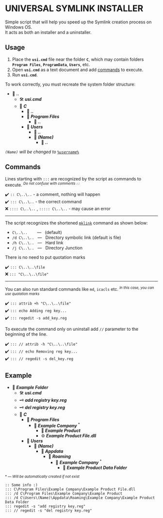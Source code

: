 # UNIVERSAL SYMLINK INSTALLER

Simple script that will help you speed up the Symlink creation process on Windows OS.  
It acts as both an installer and a uninstaller.

## Usage
1. Place the **`usi.cmd`** file near the folder **`C`**, which may contain folders **`Program Files`**, **`ProgramData`**, **`Users`**, etc.
2. Open **`usi.cmd`** as a text document and add [commands](https://github.com/wvzxn/universal-symlink-installer#commands) to execute.
3. Run **`usi.cmd`**.

To work correctly, you must recreate the system folder structure:
- :file_folder: ***..***
  - :hammer_and_wrench: ***usi.cmd***
  - :file_folder: ***C***
    - :file_folder: ***..***
    - :file_folder: ***Program Files***
      - :file_folder: ***..***
    - :file_folder: ***Users***
      - :file_folder: ***..***
      - :file_folder: ***(Name)***
        - :file_folder: ***..***

*`(Name)` will be changed to [`%username%`](https://ss64.com/nt/syntax-variables.html)*

## Commands

Lines starting with `:::` are recognized by the script as commands to execute. <sup>*Do not confuse with comments `::`*</sup>

:heavy_check_mark: `:: C\..\..` - a comment, nothing will happen  
:heavy_check_mark: `::: C\..\..` - the correct command  
:x: `:::: C\..\..` , `::::: C\..\..` - may cause an error

___

The script recognizes the shortened [`mklink`](https://ss64.com/nt/mklink.html) command as shown below:

- `C\..\..`&nbsp;&nbsp;&nbsp;&nbsp;&nbsp;&nbsp;&nbsp; — &nbsp;&nbsp;(default)  
- `/d C\..\..`&nbsp;&nbsp; — &nbsp;&nbsp;Directory symbolic link (default is file)  
- `/h C\..\..`&nbsp;&nbsp; — &nbsp;&nbsp;Hard link  
- `/j C\..\..`&nbsp;&nbsp; — &nbsp;&nbsp;Directory Junction

There is no need to put quotation marks

:heavy_check_mark: `::: C\..\..\file`  
:x: `::: "C\..\..\file"`

___

You can also run standard commands like `md`, `icacls` etc. <sup>*In this case, you can use quotation marks*</sup>

:heavy_check_mark: `::: attrib +h "C\..\..\file"`  
:heavy_check_mark: `::: echo Adding reg key...`  
:heavy_check_mark: `::: regedit -s add_key.reg`

To execute the command only on uninstall add `//` parameter to the beginning of the line.

:heavy_check_mark: `::: // attrib -h "C\..\..\file"`  
:heavy_check_mark: `::: // echo Removing reg key...`  
:heavy_check_mark: `::: // regedit -s del_key.reg`

## Example
- :file_folder: ***Example Folder***
  - :hammer_and_wrench: ***usi.cmd***
  - :old_key: ***add registry key.reg***
  - :old_key: ***del registry key.reg***
  - :file_folder: ***C***
    - :file_folder: ***Program Files***
      - :file_folder: ***Example Company*** <sup>*</sup>
        - :file_folder: ***Example Product***
        - :gear: ***Example Product File.dll***
    - :file_folder: ***Users***
      - :file_folder: ***(Name)***
        - :file_folder: ***Appdata***
          - :file_folder: ***Roaming***
            - :file_folder: ***Example Company*** <sup>*</sup>
              - :file_folder: ***Example Product Data Folder***

<sup>* — *Will be automatically created if not exist*</sup>

```
:: Some info :)
::: C\Program Files\Example Company\Example Product File.dll
::: /d C\Program Files\Example Company\Example Product
::: /d C\Users\(Name)\Appdata\Roaming\Example Company\Example Product Data Folder
::: regedit -s "add registry key.reg"
::: // regedit -s "del registry key.reg"
```
